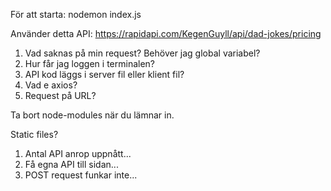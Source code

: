 För att starta: nodemon index.js

Använder detta API: https://rapidapi.com/KegenGuyll/api/dad-jokes/pricing

1. Vad saknas på min request? Behöver jag global variabel?
2. Hur får jag loggen i terminalen?
3. API kod läggs i server fil eller klient fil?
4. Vad e axios?
5. Request på URL?

Ta bort node-modules när du lämnar in.

Static files?

<!-- Lägg in router -->

1. Antal API anrop uppnått...
2. Få egna API till sidan...
3. POST request funkar inte...
